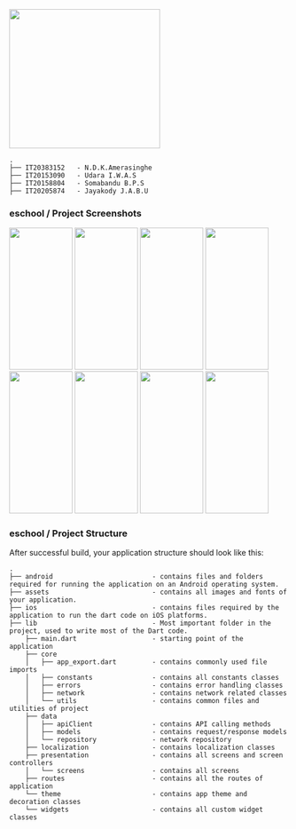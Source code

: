 <img src="https://user-images.githubusercontent.com/86178433/226532809-ce60588a-b954-41bf-a0f6-4d65a59d90d1.png" width="272" height="250.86">  

```
.
├── IT20383152   - N.D.K.Amerasinghe
├── IT20153090   - Udara I.W.A.S
├── IT20158804   - Somabandu B.P.S
├── IT20205874   - Jayakody J.A.B.U
```

### eschool /  Project Screenshots
<p float="right">
<img src="https://user-images.githubusercontent.com/86178433/226538016-6da283da-a88f-488e-8832-909b82a70eb6.png" width="114" height="256"> 
<img src="https://user-images.githubusercontent.com/86178433/226537839-b4439409-80b3-47f5-bd98-f6c7ff2ebebd.png" width="114" height="256"> 
<img src="https://user-images.githubusercontent.com/86178433/226538096-8818a2d0-4ac1-4f16-b01a-12eb1c2ce2ea.png" width="114" height="256"> 
<img src="https://user-images.githubusercontent.com/86178433/226539391-9ed799fc-d148-4228-8859-1c057061189a.png" width="114" height="256"> 
<img src="https://user-images.githubusercontent.com/86178433/226539405-4f041dbc-9aba-4bce-b8ec-f193e6dd25fb.png" width="114" height="256"> 
<img src="https://user-images.githubusercontent.com/86178433/226539447-ff84ebf8-edf0-4177-98f9-005b58c1a223.png" width="114" height="256"> 
<img src="https://user-images.githubusercontent.com/86178433/226539467-487b79f4-a847-4ff7-bc13-ce1f2972c1c9.png" width="114" height="256"> 
<img src="https://user-images.githubusercontent.com/86178433/226539474-1d217ed3-91ae-437e-b156-fd0a1adef440.png" width="114" height="256"> 
</p>


### eschool /  Project Structure

After successful build, your application structure should look like this:

```
.
├── android                         - contains files and folders required for running the application on an Android operating system.
├── assets                          - contains all images and fonts of your application.
├── ios                             - contains files required by the application to run the dart code on iOS platforms.
├── lib                             - Most important folder in the project, used to write most of the Dart code.
    ├── main.dart                   - starting point of the application
    ├── core
    │   ├── app_export.dart         - contains commonly used file imports 
    │   ├── constants               - contains all constants classes
    │   ├── errors                  - contains error handling classes                  
    │   ├── network                 - contains network related classes
    │   └── utils                   - contains common files and utilities of project
    ├── data
    │   ├── apiClient               - contains API calling methods 
    │   ├── models                  - contains request/response models 
    │   └── repository              - network repository
    ├── localization                - contains localization classes
    ├── presentation                - contains all screens and screen controllers
    │   └── screens                 - contains all screens
    ├── routes                      - contains all the routes of application
    └── theme                       - contains app theme and decoration classes
    └── widgets                     - contains all custom widget classes
```
